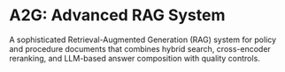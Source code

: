 # A2G: Advanced RAG System

A sophisticated Retrieval-Augmented Generation (RAG) system for policy and procedure documents that combines hybrid search, cross-encoder reranking, and LLM-based answer composition with quality controls.
